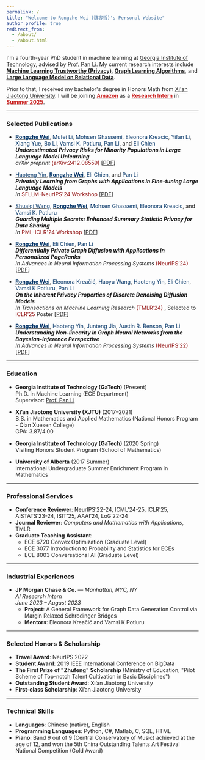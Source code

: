 ```yaml
---
permalink: /
title: "Welcome to Rongzhe Wei (魏容哲)'s Personal Website"
author_profile: true
redirect_from: 
  - /about/
  - /about.html
---
```


I'm a fourth-year PhD student in machine learning at [Georgia Institute of Technology](https://www.gatech.edu/), advised by [Prof. Pan Li](https://sites.google.com/view/panli-purdue/home). My current research interests include **<u><span>Machine Learning Trustworthy (Privacy)</span></u>**, **<u><span>Graph Learning Algorithms</span></u>**, and **<u><span>Large Language Model on Relational Data</span></u>**.

Prior to that, I received my bachelor's degree in Honors Math from [Xi'an Jiaotong University](https://www.xjtu.edu.cn/). I will be joining <b><u><span style="color:#C82423;">Amazon</span></u></b> as a <b><u><span style="color:#C82423;">Research Intern</span></u></b> in <b><u><span style="color:#C82423;">Summer 2025</span></u></b>.

---

### <i class="fas fa-book-open" style="color:#007bff;"></i> Selected Publications

- **<u><span style="color:#003366;">Rongzhe Wei</span></u>**, <span style="color:#003366;">Mufei Li</span>, <span style="color:#003366;">Mohsen Ghassemi</span>, <span style="color:#003366;">Eleonora Kreacic</span>, <span style="color:#003366;">Yifan Li</span>, <span style="color:#003366;">Xiang Yue</span>, <span style="color:#003366;">Bo Li</span>, <span style="color:#003366;">Vamsi K. Potluru</span>, <span style="color:#003366;">Pan Li</span>, and <span style="color:#003366;">Eli Chien</span>  
  ***Underestimated Privacy Risks for Minority Populations in Large Language Model Unlearning***  
  *arXiv preprint* <span style="color:#8B0000;">(arXiv:2412.08559)</span> [[PDF](https://arxiv.org/pdf/2412.08559)]

- <u><span style="color:#003366;">Haoteng Yin</span></u>, **<u><span style="color:#003366;">Rongzhe Wei</span></u>**, <span style="color:#003366;">Eli Chien</span>, and <span style="color:#003366;">Pan Li</span>  
  ***Privately Learning from Graphs with Applications in Fine-tuning Large Language Models***  
  *In* <span style="color:#8B0000;">SFLLM-NeurIPS'24 Workshop</span> [[PDF](https://arxiv.org/pdf/2410.08299)]

- <u><span style="color:#003366;">Shuaiqi Wang</span></u>, **<u><span style="color:#003366;">Rongzhe Wei</span></u>**, <span style="color:#003366;">Mohsen Ghassemi</span>, <span style="color:#003366;">Eleonora Kreacic</span>, and <span style="color:#003366;">Vamsi K. Potluru</span>  
  ***Guarding Multiple Secrets: Enhanced Summary Statistic Privacy for Data Sharing***  
  *In* <span style="color:#8B0000;">PML-ICLR'24 Workshop</span> [[PDF](https://arxiv.org/pdf/2405.13804)]

- **<u><span style="color:#003366;">Rongzhe Wei</span></u>**, <span style="color:#003366;">Eli Chien</span>, <span style="color:#003366;">Pan Li</span>  
  ***Differentially Private Graph Diffusion with Applications in Personalized PageRanks***  
  *In Advances in Neural Information Processing Systems* <span style="color:#8B0000;">(NeurIPS’24)</span> [[PDF](https://arxiv.org/pdf/2407.00077)]

- **<u><span style="color:#003366;">Rongzhe Wei</span></u>**, <span style="color:#003366;">Eleonora Kreačić</span>, <span style="color:#003366;">Haoyu Wang</span>, <span style="color:#003366;">Haoteng Yin</span>, <span style="color:#003366;">Eli Chien</span>, <span style="color:#003366;">Vamsi K Potluru</span>, <span style="color:#003366;">Pan Li</span>  
  ***On the Inherent Privacy Properties of Discrete Denoising Diffusion Models***  
  *In Transactions on Machine Learning Research* <span style="color:#8B0000;">(TMLR’24)</span>  , Selected to <span style="color:#8B0000;">ICLR’25</span> Poster
  [[PDF](https://arxiv.org/pdf/2310.15524)]

- **<u><span style="color:#003366;">Rongzhe Wei</span></u>**, <span style="color:#003366;">Haoteng Yin</span>, <span style="color:#003366;">Junteng Jia</span>, <span style="color:#003366;">Austin R. Benson</span>, <span style="color:#003366;">Pan Li</span>  
  ***Understanding Non-linearity in Graph Neural Networks from the Bayesian-Inference Perspective***  
  *In Advances in Neural Information Processing Systems* <span style="color:#8B0000;">(NeurIPS’22)</span> [[PDF](https://arxiv.org/pdf/2207.11311)]

---

### <i class="fas fa-graduation-cap" style="color:#6c757d;"></i> Education
- **Georgia Institute of Technology (GaTech)** (Present)  
  Ph.D. in Machine Learning (ECE Department)  
  Supervisor: [Prof. Pan Li](https://sites.google.com/view/panli-purdue/home)

- **Xi’an Jiaotong University (XJTU)** (2017–2021)  
  B.S. in Mathematics and Applied Mathematics (National Honors Program - Qian Xuesen College)  
  GPA: 3.87/4.00

- **Georgia Institute of Technology (GaTech)** (2020 Spring)  
  Visiting Honors Student Program (School of Mathematics)

- **University of Alberta** (2017 Summer)  
  International Undergraduate Summer Enrichment Program in Mathematics

---

### <i class="fas fa-briefcase" style="color:#28a745;"></i> Professional Services
- **Conference Reviewer**: NeurIPS’22-24, ICML’24-25, ICLR’25, AISTATS’23-24, ISIT'25, AAAI’24, LoG’22-24  
- **Journal Reviewer**: *Computers and Mathematics with Applications*, TMLR  
- **Graduate Teaching Assistant**:  
  - ECE 6720 Convex Optimization (Graduate Level)  
  - ECE 3077 Introduction to Probability and Statistics for ECEs  
  - ECE 8003 Conversational AI (Graduate Level) 

---

### <i class="fas fa-industry" style="color:#ff6347;"></i> Industrial Experiences
- **JP Morgan Chase & Co.** — *Manhattan, NYC, NY*  
  *AI Research Intern*  
  *June 2023 – August 2023*  
  - **Project**: A General Framework for Graph Data Generation Control via Margin Relaxed Schrodinger Bridges  
  - **Mentors**: Eleonora Kreačić and Vamsi K Potluru  

---

### <i class="fas fa-award" style="color:#ffc107;"></i> Selected Honors & Scholarship
- **Travel Award**: NeurIPS 2022  
- **Student Award**: 2019 IEEE International Conference on BigData  
- **The First Prize of "Zhufeng" Scholarship** (Ministry of Education, "Pilot Scheme of Top-notch Talent Cultivation in Basic Disciplines")  
- **Outstanding Student Award**: Xi’an Jiaotong University   
- **First-class Scholarship**: Xi’an Jiaotong University  

---

### <i class="fas fa-tools" style="color:#6c757d;"></i> Technical Skills
- **Languages**: Chinese (native), English  
- **Programming Languages**: Python, C#, Matlab, C, SQL, HTML  
- **Piano**: Band 9 out of 9 (Central Conservatory of Music) achieved at the age of 12, and won the 5th China Outstanding Talents Art Festival National Competition (Gold Award)  
